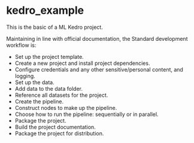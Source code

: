 # kedro_example
This is the basic of a ML Kedro project.

Maintaining in line with official documentation, the Standard development workflow is:

- Set up the project template.
- Create a new project and install project dependencies.
- Configure credentials and any other sensitive/personal content, and logging.
- Set up the data.
- Add data to the data folder.
- Reference all datasets for the project.
- Create the pipeline.
- Construct nodes to make up the pipeline.
- Choose how to run the pipeline: sequentially or in parallel.
- Package the project.
- Build the project documentation.
- Package the project for distribution.
